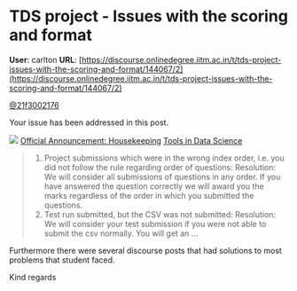 # TDS project - Issues with the scoring and format

**User**: carlton
**URL**: [https://discourse.onlinedegree.iitm.ac.in/t/tds-project-issues-with-the-scoring-and-format/144067/2](https://discourse.onlinedegree.iitm.ac.in/t/tds-project-issues-with-the-scoring-and-format/144067/2)

[@21f3002176](/u/21f3002176)

Your issue has been addressed in this post.

![](https://dub1.discourse-cdn.com/flex013/user_avatar/discourse.onlinedegree.iitm.ac.in/carlton/48/56317_2.png)
[Official Announcement: Housekeeping](https://discourse.onlinedegree.iitm.ac.in/t/official-announcement-housekeeping/144115) [Tools in Data Science](/c/courses/tds-kb/34)

> 1. Project submissions which were in the wrong index order, i.e. you did not follow the rule regarding order of questions:
> Resolution: We will consider all submissions of questions in any order. If you have answered the question correctly we will award you the marks regardless of the order in which you submitted the questions.
> 2. Test run submitted, but the CSV was not submitted:
> Resolution: We will consider your test submission if you were not able to submit the csv normally.
> You will get an …

Furthermore there were several discourse posts that had solutions to most problems that student faced.

Kind regards
